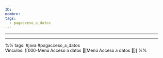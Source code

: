 ```yaml
---
ID: 
nombre: 
tags:
  - pagacceso_a_datos
---
```

___
















___
%%
tags: #java  #pagacceso_a_datos  
Vínculos:  [[000-Menú Acceso a datos 📃|Menú Acceso a datos 📃]]
%%